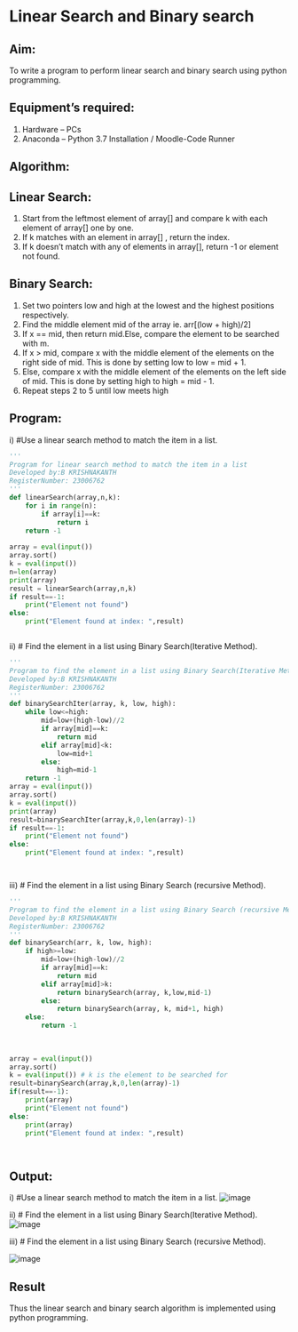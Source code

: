 # Linear Search and Binary search
## Aim:
To write a program to perform linear search and binary search using python programming.
## Equipment’s required:
1.	Hardware – PCs
2.	Anaconda – Python 3.7 Installation / Moodle-Code Runner
## Algorithm:
## Linear Search:
1.	Start from the leftmost element of array[] and compare k with each element of array[] one by one.
2.	If k matches with an element in array[] , return the index.
3.	If k doesn’t match with any of elements in array[], return -1 or element not found.
## Binary Search:
1.	Set two pointers low and high at the lowest and the highest positions respectively.
2.	Find the middle element mid of the array ie. arr[(low + high)/2]
3.	If x == mid, then return mid.Else, compare the element to be searched with m.
4.	If x > mid, compare x with the middle element of the elements on the right side of mid. This is done by setting low to low = mid + 1.
5.	Else, compare x with the middle element of the elements on the left side of mid. This is done by setting high to high = mid - 1.
6.	Repeat steps 2 to 5 until low meets high
## Program:
i)	#Use a linear search method to match the item in a list.
```python
''' 
Program for linear search method to match the item in a list
Developed by:B KRISHNAKANTH 
RegisterNumber: 23006762
'''
def linearSearch(array,n,k):
    for i in range(n):
        if array[i]==k:
            return i 
    return -1
    
array = eval(input())
array.sort()
k = eval(input())
n=len(array)
print(array)
result = linearSearch(array,n,k)
if result==-1:
    print("Element not found")
else:
    print("Element found at index: ",result)



```
ii)	# Find the element in a list using Binary Search(Iterative Method).
```python
''' 
Program to find the element in a list using Binary Search(Iterative Method)..
Developed by:B KRISHNAKANTH
RegisterNumber: 23006762
'''
def binarySearchIter(array, k, low, high):
    while low<=high:
        mid=low+(high-low)//2
        if array[mid]==k:
            return mid
        elif array[mid]<k:
            low=mid+1
        else:
            high=mid-1
    return -1
array = eval(input())
array.sort()
k = eval(input()) 
print(array)
result=binarySearchIter(array,k,0,len(array)-1)
if result==-1:
    print("Element not found")
else:
    print("Element found at index: ",result)




```
iii)	# Find the element in a list using Binary Search (recursive Method).
```python
''' 
Program to find the element in a list using Binary Search (recursive Method).
Developed by:B KRISHNAKANTH
RegisterNumber: 23006762
'''
def binarySearch(arr, k, low, high):
    if high>=low:
        mid=low+(high-low)//2
        if array[mid]==k:
            return mid
        elif array[mid]>k:
            return binarySearch(array, k,low,mid-1)
        else:
            return binarySearch(array, k, mid+1, high)
    else:
        return -1
        
    
    
array = eval(input())
array.sort()
k = eval(input()) # k is the element to be searched for
result=binarySearch(array,k,0,len(array)-1)
if(result==-1):
    print(array)
    print("Element not found")
else:
    print(array)
    print("Element found at index: ",result)




```
## Output:

i)	#Use a linear search method to match the item in a list.
![image](https://github.com/Krishnakanth23006762/Search-Algorithm/assets/138849446/681b4bf8-51d3-4d05-907c-c55546c4cc0d)

ii)	# Find the element in a list using Binary Search(Iterative Method).
![image](https://github.com/Krishnakanth23006762/Search-Algorithm/assets/138849446/774bdb3e-3912-438d-bcb5-2e01a16fe6aa)

iii)	# Find the element in a list using Binary Search (recursive Method).

![image](https://github.com/Krishnakanth23006762/Search-Algorithm/assets/138849446/61ede780-86ca-4d8c-9120-97da0e7e539c)


## Result
Thus the linear search and binary search algorithm is implemented using python programming.
